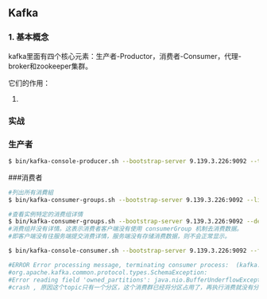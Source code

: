 ## Kafka

### 1. 基本概念

kafka里面有四个核心元素：生产者-Productor，消费者-Consumer，代理-broker和zookeeper集群。

它们的作用：

1. 

### 实战

### 生产者

```sh
$ bin/kafka-console-producer.sh --bootstrap-server 9.139.3.226:9092 --topic iot-channel-request
```



###消费者

```sh
#列出所有消費組
$ bin/kafka-consumer-groups.sh --bootstrap-server 9.139.3.226:9092 --list

#查看实例特定的消费组详情
$ bin/kafka-consumer-groups.sh --bootstrap-server 9.139.3.226:9092 --describe --group asyncdeviceprocessor
#消费组并没有详情。这表示消费者客户端没有使用 consumerGroup 机制去消费数据。
#即客户端没有往服务端提交消费详情，服务端没有存储消费数据，则不会正常显示。

$ bin/kafka-console-consumer.sh --bootstrap-server 9.139.3.226:9092 --from-beginning --topic iot-channel-request --group asyncdeviceprocessor

#ERROR Error processing message, terminating consumer process:  (kafka.tools.ConsoleConsumer$)
#org.apache.kafka.common.protocol.types.SchemaException:
#Error reading field 'owned_partitions': java.nio.BufferUnderflowException
#crash , 原因这个topic只有一个分区，这个消费群已经将分区占用了，再执行消费就没有分区了，所以crash了
```